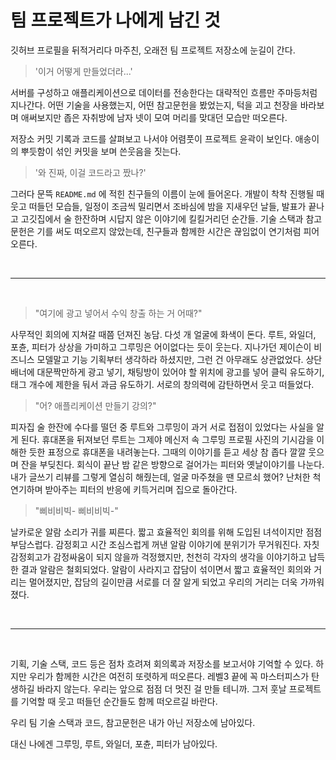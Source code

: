 # 팀 프로젝트가 나에게 남긴 것

깃허브 프로필을 뒤적거리다 마주친, 오래전 팀 프로젝트 저장소에 눈길이 간다.

> '이거 어떻게 만들었더라...'

서버를 구성하고 애플리케이션으로 데이터를 전송한다는 대략적인 흐름만 주마등처럼 지나간다.
어떤 기술을 사용했는지, 어떤 참고문헌을 봤었는지, 턱을 괴고 천장을 바라보며 애써보지만
좁은 자취방에 남자 넷이 모여 머리를 맞대던 모습만 떠오른다.

저장소 커밋 기록과 코드를 살펴보고 나서야 어렴풋이 프로젝트 윤곽이 보인다.
애송이의 뿌듯함이 섞인 커밋을 보며 쓴웃음을 짓는다.

> '와 진짜, 이걸 코드라고 짰나?'

그러다 문뜩 `README.md` 에 적힌 친구들의 이름이 눈에 들어온다.
개발이 착착 진행될 때 웃고 떠들던 모습들, 일정이 조금씩 밀리면서 조바심에 밤을 지새우던 날들,
발표가 끝나고 고깃집에서 술 한잔하며 시답지 않은 이야기에 킬킬거리던 순간들.
기술 스택과 참고문헌은 기를 써도 떠오르지 않았는데, 친구들과 함께한 시간은 끊임없이 연기처럼 피어오른다.

<br>

---

<br>

> "여기에 광고 넣어서 수익 창출 하는 거 어때?"

사무적인 회의에 지쳐갈 때쯤 던져진 농담. 다섯 개 얼굴에 화색이 돈다.
루트, 와일더, 포츈, 피터가 상상을 가미하고 그루밍은 어이없다는 듯이 웃는다.
지나가던 제이슨이 비즈니스 모델말고 기능 기획부터 생각하라 하셨지만, 그런 건 아무래도 상관없었다.
상단 배너에 대문짝만하게 광고 넣기, 채팅방이 있어야 할 위치에 광고를 넣어 클릭 유도하기,
태그 개수에 제한을 둬서 과금 유도하기. 서로의 창의력에 감탄하면서 웃고 떠들었다.

> "어? 애플리케이션 만들기 강의?"

피자집 술 한잔에 수다를 떨던 중 루트와 그루밍이 과거 서로 접점이 있었다는 사실을 알게 된다.
휴대폰을 뒤져보던 루트는 그제야 메신저 속 그루밍 프로필 사진의 기시감을 이해한 듯한 표정으로 휴대폰을 내려놓는다.
그때의 이야기를 듣고 세상 참 좁다 깔깔 웃으며 잔을 부딪친다.
회식이 끝난 밤 같은 방향으로 걸어가는 피터와 옛날이야기를 나눈다. 내가 글쓰기 리뷰를 그렇게 열심히 해줬는데,
얼굴 마주쳤을 땐 모르쇠 했어? 난처한 척 연기하며 받아주는 피터의 반응에 키득거리며 집으로 돌아간다.

> "삐비비빅- 삐비비빅-"

날카로운 알람 소리가 귀를 찌른다. 짧고 효율적인 회의를 위해 도입된 녀석이지만 점점 부담스럽다.
감정회고 시간 조심스럽게 꺼낸 알람 이야기에 분위기가 무거워진다.
자칫 감정회고가 감정싸움이 되지 않을까 걱정했지만, 천천히 각자의 생각을 이야기하고 납득한 결과 알람은 철회되었다.
알람이 사라지고 잡담이 섞이면서 짧고 효율적인 회의와 거리는 멀어졌지만, 잡담의 길이만큼 서로를 더 잘 알게 되었고
우리의 거리는 더욱 가까워졌다.

<br>

---

<br>

기획, 기술 스택, 코드 등은 점차 흐려져 회의록과 저장소를 보고서야 기억할 수 있다. 
하지만 우리가 함께한 시간은 여전히 또렷하게 떠오른다.
레벨3 끝에 꼭 마스터피스가 탄생하길 바라지 않는다. 우리는 앞으로 점점 더 멋진 걸 만들 테니까.
그저 훗날 프로젝트를 기억할 때 웃고 떠들던 순간들도 함께 떠오르길 바란다.

우리 팀 기술 스택과 코드, 참고문헌은 내가 아닌 저장소에 남아있다.

대신 나에겐 그루밍, 루트, 와일더, 포츈, 피터가 남아있다.
